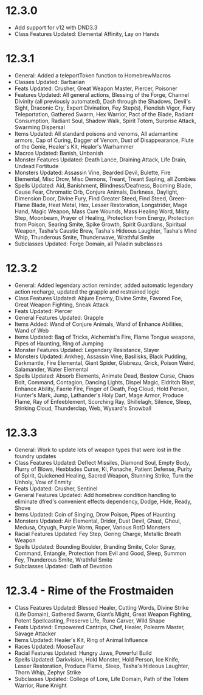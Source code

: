 # 12.3.0
* Add support for v12 with DND3.3
* Class Features Updated: Elemental Affinity, Lay on Hands

# 12.3.1
* General: Added a teleportToken function to HomebrewMacros
* Classes Updated: Barbarian
* Feats Updated: Crusher, Great Weapon Master, Piercer, Poisoner
* Features Updated: All general actions, Blessing of the Forge, Channel Divinity (all previously automated), Dash through the Shadows, Devil's Sight, Draconic Cry, Expert Divination, Fey Step(s), Fiendish Vigor, Fiery Teleportation, Gathered Swarm, Hex Warrior, Pact of the Blade, Radiant Consumption, Radiant Soul, Shadow Walk, Spirit Totem, Surprise Attack, Swarming Dispersal
* Items Updated: All standard poisons and venoms, All adamantine armors, Cap of Curing, Dagger of Venom, Dust of Disappearance, Flute of the Genie, Healer's Kit, Healer's Warhammer
* Macros Updated: Banish, Unbanish
* Monster Features Updated: Death Lance, Draining Attack, Life Drain, Undead Fortitude
* Monsters Updated: Assassin Vine, Bearded Devil, Bulette, Fire Elemental, Misc Drow, Misc Demons, Treant, Treant Sapling, all Zombies
* Spells Updated: Aid, Banishment, Blindness/Deafness, Booming Blade, Cause Fear, Chromatic Orb, Conjure Animals, Darkness, Daylight, Dimension Door, Divine Fury, Find Greater Steed, Find Steed, Green-Flame Blade, Heat Metal, Hex, Lesser Restoration, Longstrider, Mage Hand, Magic Weapon, Mass Cure Wounds, Mass Healing Word, Misty Step, Moonbeam, Prayer of Healing, Protection from Energy, Protection from Poison, Searing Smite, Spike Growth, Spirit Guardians, Spiritual Weapon, Tasha's Caustic Brew, Tasha's Hideous Laughter, Tasha's Mind Whip, Thunderous Smite, Thunderwave, Wrathful Smite
* Subclasses Updated: Forge Domain, all Paladin subclasses

# 12.3.2
* General: Added legendary action reminder, added automatic legendary action recharge, updated the grapple and restrained logic
* Class Features Updated: Abjure Enemy, Divine Smite, Favored Foe, Great Weapon Fighting, Sneak Attack
* Feats Updated: Piercer
* General Features Updated: Grapple
* Items Added: Wand of Conjure Animals, Wand of Enhance Abilities, Wand of Web
* Items Updated: Bag of Tricks, Alchemist's Fire, Flame Tongue weapons, Pipes of Haunting, Ring of Jumping
* Monster Features Updated: Legendary Resistance, Slayer
* Monsters Updated: Ankheg, Assassin Vine, Basilisks, Black Pudding, Darkmantle, Fire Elemental, Giant Spider, Glabrezu, Grick, Poison Weird, Salamander, Water Elemental
* Spells Updated: Absorb Elements, Animate Dead, Bestow Curse, Chaos Bolt, Command, Contagion, Dancing Lights, Dispel Magic, Eldritch Blast, Enhance Ability, Faerie Fire, Finger of Death, Fog Cloud, Hold Person, Hunter's Mark, Jump, Lathander's Holy Dart, Mage Armor, Produce Flame, Ray of Enfeeblement, Scorching Ray, Shillelagh, Silence, Sleep, Stinking Cloud, Thunderclap, Web, Wysard's Snowball

# 12.3.3
* General: Work to update lots of weapon types that were lost in the foundry updates
* Class Features Updated: Deflect Missiles, Diamond Soul, Empty Body, Flurry of Blows, Hexblades Curse, Ki, Panache, Patient Defense, Purity of Spirit, Quickened Healing, Sacred Weapon, Stunning Strike, Turn the Unholy, Vow of Enmity
* Feats Updated: Crusher, Sentinel
* General Features Updated: Add homebrew condition handling to eliminate dfred's convenient effects dependency, Dodge, Hide, Ready, Shove
* Items Updated: Coin of Singing, Drow Poison, Pipes of Haunting
* Monsters Updated: Air Elemental, Drider, Dust Devil, Ghast, Ghoul, Medusa, Otyugh, Purple Worm, Roper, Various RotD Monsters
* Racial Features Updated: Fey Step, Goring Charge, Metallic Breath Weapon
* Spells Updated: Bounding Boulder, Branding Smite, Color Spray, Command, Entangle, Protection from Evil and Good, Sleep, Summon Fey, Thunderous Smite, Wrathful Smite
* Subclasses Updated: Oath of Devotion

# 12.3.4 - Rime of the Frostmaiden
* Class Features Updated: Blessed Healer, Cutting Words, Divine Strike (Life Domain), Gathered Swarm, Giant’s Might, Great Weapon Fighting, Potent Spellcasting, Preserve Life, Rune Carver, Wild Shape
* Feats Updated: Empowered Cantrips, Chef, Healer, Polearm Master, Savage Attacker
* Items Updated: Healer's Kit, Ring of Animal Influence
* Races Updated: MooseTaur
* Racial Features Updated: Hungry Jaws, Powerful Build
* Spells Updated: Darkvision, Hold Monster, Hold Person, Ice Knife, Lesser Restoration, Produce Flame, Sleep, Tasha's Hideous Laughter, Thorn Whip, Zephyr Strike
* Subclasses Updated: College of Lore, Life Domain, Path of the Totem Warrior, Rune Knight
